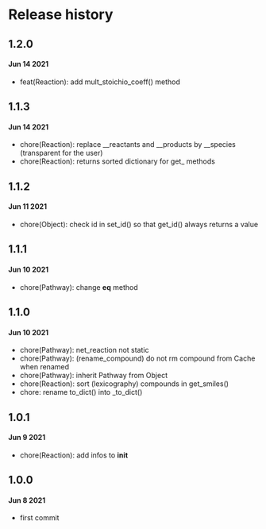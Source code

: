 # Release history

## 1.2.0
#### Jun 14 2021
- feat(Reaction): add mult_stoichio_coeff() method

## 1.1.3
#### Jun 14 2021
- chore(Reaction): replace __reactants and __products by __species (transparent for the user)
- chore(Reaction): returns sorted dictionary for get_ methods

## 1.1.2
#### Jun 11 2021
- chore(Object): check id in set_id() so that get_id() always returns a value

## 1.1.1
#### Jun 10 2021
- chore(Pathway): change __eq__ method

## 1.1.0
#### Jun 10 2021
- chore(Pathway): net_reaction not static
- chore(Pathway): (rename_compound) do not rm compound from Cache when renamed
- chore(Pathway): inherit Pathway from Object
- chore(Reaction): sort (lexicography) compounds in get_smiles()
- chore: rename to_dict() into _to_dict()

## 1.0.1
#### Jun 9 2021
- chore(Reaction): add infos to __init__

## 1.0.0
#### Jun 8 2021
- first commit
